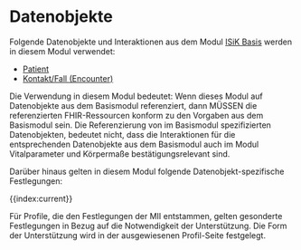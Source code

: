 # Datenobjekte

Folgende Datenobjekte und Interaktionen aus dem Modul [ISiK Basis](https://simplifier.net/guide/isik-basis-v4?version=current) werden in diesem Modul verwendet: 
* [Patient](https://simplifier.net/guide/isik-basis-v4/ImplementationGuide-markdown-Datenobjekte-Datenobjekte_Patient?version=current)
* [Kontakt/Fall (Encounter)](https://simplifier.net/guide/isik-basis-v4/ImplementationGuide-markdown-Datenobjekte-Datenobjekte_Kontakt?version=current)

Die Verwendung in diesem Modul bedeutet:
Wenn dieses Modul auf Datenobjekte aus dem Basismodul referenziert, dann MÜSSEN die referenzierten FHIR-Ressourcen konform zu den Vorgaben aus dem Basismodul sein. 
Die Referenzierung von im Basismodul spezifizierten Datenobjekten, bedeutet nicht, dass die Interaktionen für die entsprechenden Datenobjekte aus dem Basismodul auch im Modul Vitalparameter und Körpermaße bestätigungsrelevant sind.

Darüber hinaus gelten in diesem Modul folgende Datenobjekt-spezifische Festlegungen:

{{index:current}}

Für Profile, die den Festlegungen der MII entstammen, gelten gesonderte Festlegungen in Bezug auf die Notwendigkeit der Unterstützung. Die Form der Unterstützung wird in der ausgewiesenen Profil-Seite festgelegt.

